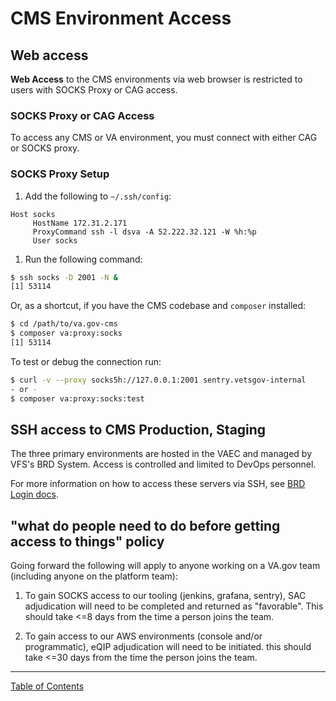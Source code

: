 # CMS Environment Access

## Web access

**Web Access** to the CMS environments via web browser is restricted to
users with SOCKS Proxy or CAG access.

### SOCKS Proxy or CAG Access

To access any CMS or VA environment, you must connect with either CAG or SOCKS
proxy.

### SOCKS Proxy Setup

1. Add the following to `~/.ssh/config`:

```ssh-config
Host socks
     HostName 172.31.2.171
     ProxyCommand ssh -l dsva -A 52.222.32.121 -W %h:%p
     User socks
```

1. Run the following command:
  
```bash
$ ssh socks -D 2001 -N &
[1] 53114
```

Or, as a shortcut, if you have the CMS codebase and `composer` installed:

```bash
$ cd /path/to/va.gov-cms
$ composer va:proxy:socks
[1] 53114
```

To test or debug the connection run:

```bash
$ curl -v --proxy socks5h://127.0.0.1:2001 sentry.vetsgov-internal
- or - 
$ composer va:proxy:socks:test
```

## SSH access to CMS Production, Staging

The three primary environments are hosted in the VAEC and managed by VFS's BRD
System.  Access is controlled and limited to DevOps personnel.

For more information on how to access these servers via SSH, see [BRD Login docs](./brd-login.md).

## "what do people need to do before getting access to things" policy

Going forward the following will apply to anyone working on a VA.gov team
(including anyone on the platform team):

1. To gain SOCKS access to our tooling (jenkins, grafana, sentry), SAC
adjudication will need to be completed and returned as "favorable". This should
take <=8 days from the time a person joins the team.

2. To gain access to our AWS environments (console and/or programmatic), eQIP
adjudication will need to be initiated. this should take <=30 days from the
time the person joins the team.

----

[Table of Contents](../README.md)
